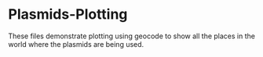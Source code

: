 # Plasmids-Plotting
These files demonstrate plotting using geocode to show all the places in the world where the plasmids are being used.
